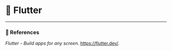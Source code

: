 # :love_letter: Flutter
<!-- - [Future)](/AsynchronousProgramming.md) -->

---
### :bookmark_tabs: References
*Flutter - Build apps for any screen.* https://flutter.dev/.